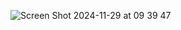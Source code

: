 ![Screen Shot 2024-11-29 at 09 39 47](https://github.com/user-attachments/assets/f6151299-0892-473c-b9e4-c5f64fea8043)
